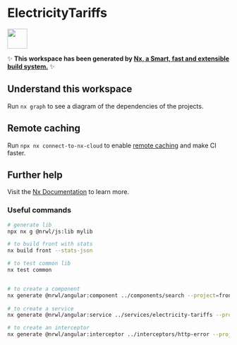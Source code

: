 # ElectricityTariffs

<a alt="Nx logo" href="https://nx.dev" target="_blank" rel="noreferrer"><img src="https://raw.githubusercontent.com/nrwl/nx/master/images/nx-logo.png" width="45"></a>

✨ **This workspace has been generated by [Nx, a Smart, fast and extensible build system.](https://nx.dev)** ✨

## Understand this workspace

Run `nx graph` to see a diagram of the dependencies of the projects.

## Remote caching

Run `npx nx connect-to-nx-cloud` to enable [remote caching](https://nx.app) and make CI faster.

## Further help

Visit the [Nx Documentation](https://nx.dev) to learn more.


### Useful commands
```bash
# generate lib
npx nx g @nrwl/js:lib mylib

# to build front with stats
nx build front --stats-json

# to test common lib
nx test common


# to create a component
nx generate @nrwl/angular:component ../components/search --project=front --standalone
  
# to create a service
nx generate @nrwl/angular:service ../services/electricity-tariffs --project=front

# to create an interceptor
nx generate @nrwl/angular:interceptor ../interceptors/http-error --project=front
